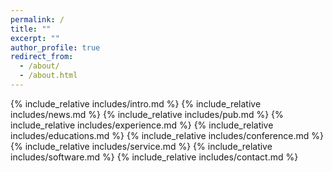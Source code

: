 ```yaml
---
permalink: /
title: ""
excerpt: ""
author_profile: true
redirect_from: 
  - /about/
  - /about.html
---
```


<span class='anchor' id='about-me'></span>
{% include_relative includes/intro.md %}
<span class='anchor' id='-news'></span>
{% include_relative includes/news.md %}
<span class='anchor' id='-publications'></span>
{% include_relative includes/pub.md %}
<span class='anchor' id='-professional-experience'></span>
{% include_relative includes/experience.md %}
<span class='anchor' id='-educations'></span>
{% include_relative includes/educations.md %}
<span class='anchor' id='-conference-presentations'></span>
{% include_relative includes/conference.md %}
<span class='anchor' id='-academic-service'></span>
{% include_relative includes/service.md %}
<span class='anchor' id='-open-source-software'></span>
{% include_relative includes/software.md %}
<span class='anchor' id='contact-me'></span>
{% include_relative includes/contact.md %}
